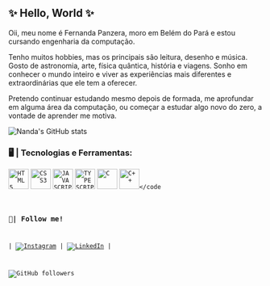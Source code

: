 ## ✨ Hello, World ✨

Oii, meu nome é Fernanda Panzera, moro em Belém do Pará e estou cursando engenharia da computação.

Tenho muitos hobbies, mas os principais são leitura, desenho e música. Gosto de astronomia, arte, física quântica, história e viagens. Sonho em conhecer o mundo inteiro e viver as experiências mais diferentes e extraordinárias que ele tem a oferecer. 

Pretendo continuar estudando mesmo depois de formada, me aprofundar em alguma área da computação, ou começar a estudar algo novo do zero, a vontade de aprender me motiva.

![Nanda's GitHub stats](https://github-readme-stats.vercel.app/api?nandapanzera=anuraghazra&hide=contribs,prs)

### 🖥️ | Tecnologias e Ferramentas: 
<code><img width="40px" src="https://cdn.jsdelivr.net/gh/devicons/devicon/icons/html5/html5-original-wordmark.svg" title = "HTML5"/></code>
<code><img width="40px" src="https://cdn.jsdelivr.net/gh/devicons/devicon/icons/css3/css3-original-wordmark.svg" title = "CSS3"/></code> 
<code><img width="40px" src="https://cdn.jsdelivr.net/gh/devicons/devicon/icons/javascript/javascript-original.svg" title = "JAVASCRIPT"/></code>
<code><img width="40px" src="https://cdn.jsdelivr.net/gh/devicons/devicon/icons/typescript/typescript-original.svg" title = "TYPESCRIPT"/></code>
<code><img width="40px" src="https://cdn.jsdelivr.net/gh/devicons/devicon/icons/c/c-original.svg" title = "C"/></code>
<code><img width="40px" src="https://cdn.jsdelivr.net/gh/devicons/devicon/icons/cplusplus/cplusplus-original.svg" title = "C++"/></code

### 📱| Follow me!

| [![Instagram](https://img.shields.io/badge/-Instagram-E4405F?style=flat-square&logo=instagram&logoColor=white)](https://www.instagram.com/nanda_panzera/) | [![LinkedIn](https://img.shields.io/badge/-LinkedIn-0077B5?style=flat-square&logo=linkedin&logoColor=white)](https://www.linkedin.com/in/fernandapanzera/) |

![GitHub followers](https://img.shields.io/github/followers/nandapanzera?label=Follow&style=social)
